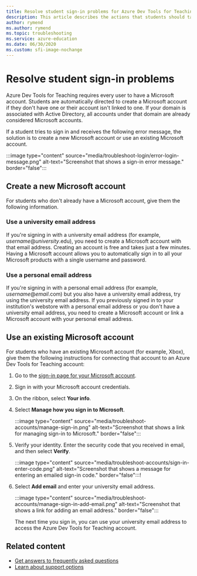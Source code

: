 ```yaml
---
title: Resolve student sign-in problems for Azure Dev Tools for Teaching
description: This article describes the actions that students should take if they get an error message when signing in to Azure Dev Tools for Teaching.
author: rymend
ms.author: rymend
ms.topic: troubleshooting
ms.service: azure-education
ms.date: 06/30/2020
ms.custom: sfi-image-nochange
---
```


# Resolve student sign-in problems

Azure Dev Tools for Teaching requires every user to have a Microsoft account. Students are automatically directed to create a Microsoft account if they don't have one or their account isn't linked to one. If your domain is associated with Active Directory, all accounts under that domain are already considered Microsoft accounts.

If a student tries to sign in and receives the following error message, the solution is to create a new Microsoft account or use an existing Microsoft account.

:::image type="content" source="media/troubleshoot-login/error-login-message.png" alt-text="Screenshot that shows a sign-in error message." border="false":::

## Create a new Microsoft account

For students who don't already have a Microsoft account, give them the following information.

### Use a university email address

If you're signing in with a university email address (for example, *username*@*university*.edu), you need to create a Microsoft account with that email address. Creating an account is free and takes just a few minutes. Having a Microsoft account allows you to automatically sign in to all your Microsoft products with a single username and password.

### Use a personal email address

If you're signing in with a personal email address (for example, *username*@*email*.com) but you also have a university email address, try using the university email address. If you previously signed in to your institution's webstore with a personal email address or you don't have a university email address, you need to create a Microsoft account or link a Microsoft account with your personal email address.

## Use an existing Microsoft account

For students who have an existing Microsoft account (for example, Xbox), give them the following instructions for connecting that account to an Azure Dev Tools for Teaching account:

1. Go to the [sign-in page for your Microsoft account](https://account.microsoft.com).
1. Sign in with your Microsoft account credentials.
1. On the ribbon, select **Your info**.

1. Select **Manage how you sign in to Microsoft**.

    :::image type="content" source="media/troubleshoot-accounts/manage-sign-in.png" alt-text="Screenshot that shows a link for managing sign-in to Microsoft." border="false":::

1. Verify your identity. Enter the security code that you received in email, and then select **Verify**.

    :::image type="content" source="media/troubleshoot-accounts/sign-in-enter-code.png" alt-text="Screenshot that shows a message for entering an emailed sign-in code." border="false":::!

1. Select **Add email** and enter your university email address.

    :::image type="content" source="media/troubleshoot-accounts/manage-sign-in-add-email.png" alt-text="Screenshot that shows a link for adding an email address." border="false":::

    The next time you sign in, you can use your university email address to access the Azure Dev Tools for Teaching account.

## Related content

- [Get answers to frequently asked questions](program-faq.yml)
- [Learn about support options](program-support.md)
